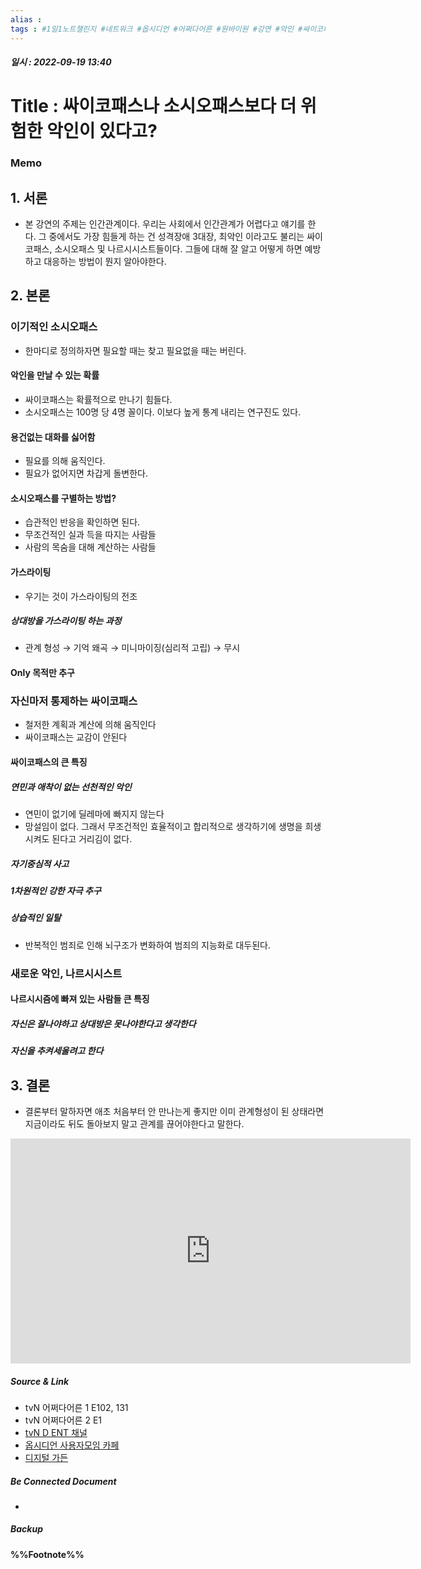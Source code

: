 ```yaml
---
alias : 
tags : #1일1노트챌린지 #네트워크 #옵시디언 #어쩌다어른 #원바이원 #강연 #악인 #싸이코패스 #소시오패스 #나르시시스트 #인간관계
---
```


##### 일시 : 2022-09-19 13:40

# Title : 싸이코패스나 소시오패스보다 더 위험한 악인이 있다고?

### Memo

## 1. 서론
- 본 강연의 주제는 인간관계이다. 우리는 사회에서 인간관계가 어렵다고 얘기를 한다. 그 중에서도 가장 힘들게 하는 건 성격장애 3대장, 최악인 이라고도 불리는 싸이코패스, 소시오패스 및 나르시시스트들이다. 그들에 대해 잘 알고 어떻게 하면 예방하고 대응하는 방법이 뭔지 알아야한다.

## 2. 본론

### 이기적인 소시오패스
- 한마디로 정의하자면 필요할 때는 찾고 필요없을 때는 버린다.

#### 악인을 만날 수 있는 확률
- 싸이코패스는 확률적으로 만나기 힘들다.
- 소시오패스는 100명 당 4명 꼴이다. 이보다 높게 통계 내리는 연구진도 있다.

#### 용건없는 대화를 싫어함
- 필요를 의해 움직인다.
- 필요가 없어지면 차갑게 돌변한다.

#### 소시오패스를 구별하는 방법?
- 습관적인 반응을 확인하면 된다.
- 무조건적인 실과 득을 따지는 사람들
- 사람의 목숨을 대해 계산하는 사람들

#### 가스라이팅
- 우기는 것이 가스라이팅의 전조

##### 상대방을 가스라이팅 하는 과정
- 관계 형성 → 기억 왜곡 → 미니마이징(심리적 고립) → 무시

#### Only 목적만 추구

### 자신마저 통제하는 싸이코패스
- 철저한 계획과 계산에 의해 움직인다
- 싸이코패스는 교감이 안된다

#### 싸이코패스의 큰 특징

##### 연민과 애착이 없는 선천적인 악인
- 연민이 없기에 딜레마에 빠지지 않는다
- 망설임이 없다. 그래서 무조건적인 효율적이고 합리적으로 생각하기에 생명을 희생시켜도 된다고 거리김이 없다.

##### 자기중심적 사고

##### 1차원적인 강한 자극 추구

##### 상습적인 일탈
- 반복적인 범죄로 인해 뇌구조가 변화하여 범죄의 지능화로 대두된다.

### 새로운 악인, 나르시시스트

#### 나르시시즘에 빠져 있는 사람들 큰 특징

##### 자신은 잘나야하고 상대방은 못나야한다고 생각한다

##### 자신을 추켜세울려고 한다

## 3. 결론
- 결론부터 말하자면 애초 처음부터 안 만나는게 좋지만 이미 관계형성이 된 상태라면 지금이라도 뒤도 돌아보지 말고 관계를 끊어야한다고 말한다.

<iframe width="640" height="360" src="https://www.youtube.com/embed/Zc0bQERGv5g" title="[#티전드] (1시간) 사이코패스나 소시오패스보다 더 위험한 악인이 있다고? 남의 불행에서 행복을 느끼는 나르시시스트💥 | #어쩌다어른" frameborder="0" allow="accelerometer; autoplay; clipboard-write; encrypted-media; gyroscope; picture-in-picture" allowfullscreen></iframe>

##### Source & Link
- tvN 어쩌다어른 1 E102, 131
- tvN 어쩌다어른 2 E1
- [tvN D ENT 채널](https://youtu.be/Zc0bQERGv5g)
- [옵시디언 사용자모임 카페](https://cafe.naver.com/obsidianary/)
- [디지털 가든](https://chunghasull.netlify.app/220917-5일차-죽도록-열심히-산-한국인들에게-중요한-건-속도보단-방향)

##### Be Connected Document
- 

##### Backup


#### %%Footnote%%

[^1]: 